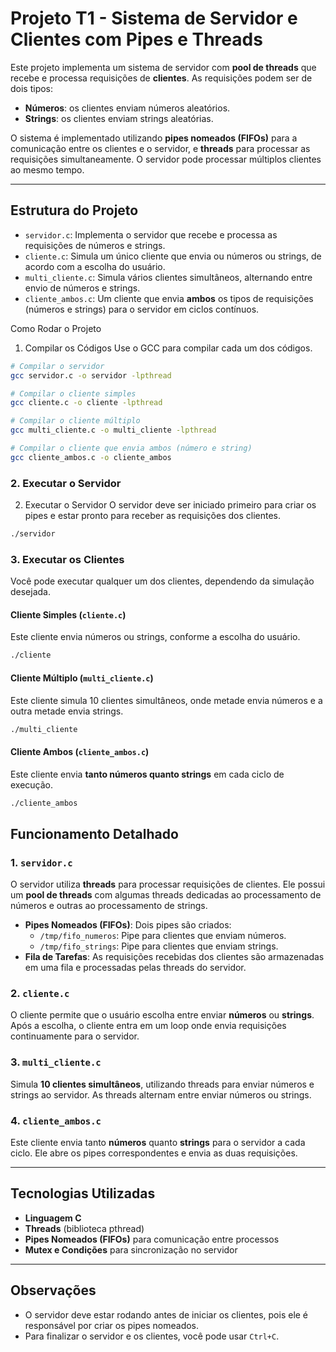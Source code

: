# Projeto T1 - Sistema de Servidor e Clientes com Pipes e Threads

Este projeto implementa um sistema de servidor com **pool de threads** que recebe e processa requisições de **clientes**. As requisições podem ser de dois tipos:
- **Números**: os clientes enviam números aleatórios.
- **Strings**: os clientes enviam strings aleatórias.

O sistema é implementado utilizando **pipes nomeados (FIFOs)** para a comunicação entre os clientes e o servidor, e **threads** para processar as requisições simultaneamente. O servidor pode processar múltiplos clientes ao mesmo tempo.

---

## Estrutura do Projeto

- `servidor.c`: Implementa o servidor que recebe e processa as requisições de números e strings.
- `cliente.c`: Simula um único cliente que envia ou números ou strings, de acordo com a escolha do usuário.
- `multi_cliente.c`: Simula vários clientes simultâneos, alternando entre envio de números e strings.
- `cliente_ambos.c`: Um cliente que envia **ambos** os tipos de requisições (números e strings) para o servidor em ciclos contínuos.

Como Rodar o Projeto
1. Compilar os Códigos
Use o GCC para compilar cada um dos códigos.

```bash
# Compilar o servidor
gcc servidor.c -o servidor -lpthread

# Compilar o cliente simples
gcc cliente.c -o cliente -lpthread

# Compilar o cliente múltiplo
gcc multi_cliente.c -o multi_cliente -lpthread

# Compilar o cliente que envia ambos (número e string)
gcc cliente_ambos.c -o cliente_ambos
```

### 2. Executar o Servidor

2. Executar o Servidor
O servidor deve ser iniciado primeiro para criar os pipes e estar pronto para receber as requisições dos clientes.

```bash
./servidor
```

### 3. Executar os Clientes

Você pode executar qualquer um dos clientes, dependendo da simulação desejada.

#### Cliente Simples (`cliente.c`)

Este cliente envia números ou strings, conforme a escolha do usuário.

```bash
./cliente
```

#### Cliente Múltiplo (`multi_cliente.c`)

Este cliente simula 10 clientes simultâneos, onde metade envia números e a outra metade envia strings.

```bash
./multi_cliente
```

#### Cliente Ambos (`cliente_ambos.c`)

Este cliente envia **tanto números quanto strings** em cada ciclo de execução.

```bash
./cliente_ambos
```

## Funcionamento Detalhado

### 1. `servidor.c`
O servidor utiliza **threads** para processar requisições de clientes. Ele possui um **pool de threads** com algumas threads dedicadas ao processamento de números e outras ao processamento de strings.

- **Pipes Nomeados (FIFOs)**: Dois pipes são criados:
  - `/tmp/fifo_numeros`: Pipe para clientes que enviam números.
  - `/tmp/fifo_strings`: Pipe para clientes que enviam strings.
- **Fila de Tarefas**: As requisições recebidas dos clientes são armazenadas em uma fila e processadas pelas threads do servidor.

### 2. `cliente.c`
O cliente permite que o usuário escolha entre enviar **números** ou **strings**. Após a escolha, o cliente entra em um loop onde envia requisições continuamente para o servidor.

### 3. `multi_cliente.c`
Simula **10 clientes simultâneos**, utilizando threads para enviar números e strings ao servidor. As threads alternam entre enviar números ou strings.

### 4. `cliente_ambos.c`
Este cliente envia tanto **números** quanto **strings** para o servidor a cada ciclo. Ele abre os pipes correspondentes e envia as duas requisições.

---

## Tecnologias Utilizadas

- **Linguagem C**
- **Threads** (biblioteca pthread)
- **Pipes Nomeados (FIFOs)** para comunicação entre processos
- **Mutex e Condições** para sincronização no servidor

---

## Observações

- O servidor deve estar rodando antes de iniciar os clientes, pois ele é responsável por criar os pipes nomeados.
- Para finalizar o servidor e os clientes, você pode usar `Ctrl+C`.

